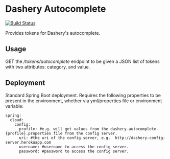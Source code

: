 # Dashery Autocomplete

[![Build Status](https://travis-ci.org/Cowbacca/dashery-autocomplete.svg?branch=master)](https://travis-ci.org/Cowbacca/dashery-autocomplete)

Provides tokens for Dashery's autocomplete.

## Usage
GET the */tokens/autocomplete* endpoint to be given a JSON list of tokens with two attributes: category, and value.

## Deployment

Standard Spring Boot deployment.  Requires the following properties to be present in the environment, whether via yml/properties file or environment variable:

```
spring:
  cloud:
    config:
      profile: #e.g. will get values from the dashery-autocomplete-{profile}.properties file from the config server.
      uri: #the uri of the config server, e.g.  http://dashery-config-server.herokuapp.com 
      username: #username to access the config server.
      password: #password to access the config server.
```
